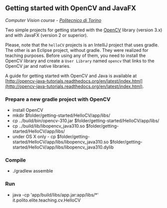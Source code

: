 ## Getting started with OpenCV and JavaFX

*Computer Vision course - [Politecnico di Torino](http://www.polito.it)*

Two simple projects for getting started with the [OpenCV](http://opencv.org) library (version 3.x) and with JavaFX (version 2 or superior).

Please, note that the `helloCV` projects is an IntelliJ project that uses gradle. The other is an Eclipse project, without gradle. They were realized for teaching purposes. Before using any of them, you need to install the OpenCV library and create a `User Library` named `opencv` that links to the OpenCV jar and native libraries.

A guide for getting started with OpenCV and Java is available at [http://opencv-java-tutorials.readthedocs.org/en/latest/index.html](http://opencv-java-tutorials.readthedocs.org/en/latest/index.html).


### Prepare a new gradle project with OpenCV
* install OpenCV
* mkdir $folder/getting-started/HelloCV/app/libs/
* cp ../build/bin/opencv-310.jar $folder/getting-started/HelloCV/app/libs/
* cp ../build/lib/libopencv_java310.so $folder/getting-started/HelloCV/app/libs/
* under OS X only - cp $folder/getting-started/HelloCV/app/libs/libopencv_java310.so $folder/getting-started/HelloCV/app/libs/libopencv_java310.dylib

### Compile
* ./gradlew assemble

### Run
* java -cp 'app/build/libs/app.jar:app/libs/*'  it.polito.elite.teaching.cv.HelloCV
